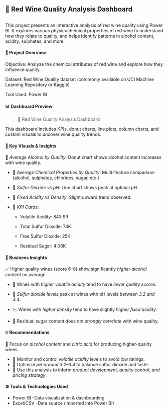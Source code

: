 ## **🍷 Red Wine Quality Analysis Dashboard**

## 

This project presents an interactive analysis of red wine quality using Power BI. It explores various physicochemical properties of red wine to understand how they relate to quality, and helps identify patterns in alcohol content, acidity, sulphates, and more.







#### **📁 Project Overview**

#### 

Objective: Analyze the chemical attributes of red wine and explore how they influence quality.



Dataset: Red Wine Quality dataset (commonly available on UCI Machine Learning Repository or Kaggle)



Tool Used: Power BI







#### **📊 Dashboard Preview**



> 🔴 Red Wine Quality Analysis Dashboard



This dashboard includes KPIs, donut charts, line plots, column charts, and custom visuals to uncover wine quality trends.







#### **🧪 Key Visuals \& Insights**

#### 

📌 *Average Alcohol by Quality*: Donut chart shows alcohol content increases with wine quality.


- 📌 *Average Chemical Properties by Quality*: Multi-feature comparison (alcohol, sulphates, chlorides, sugar, etc.)


- 📌 *Sulfur Dioxide vs pH*: Line chart shows peak at optimal pH.


- 📌 *Fixed Acidity vs Density*: Slight upward trend observed.


- 📌 *KPI Cards*: 


  - Volatile Acidity: 843.99

  - Total Sulfur Dioxide: 74K

  - Free Sulfur Dioxide: 25K

  - Residual Sugar: 4.06K













#### **📌 Business Insights**

✅ Higher quality wines (score 6–8) show significantly *higher alcohol content* on average.


- 🔻 Wines with *higher volatile acidity* tend to have *lower quality scores*.


- 🔬 *Sulfur dioxide levels* peak at wines with pH levels between *3.2 and 3.4*.


- 📉 Wines with *higher density* tend to have slightly *higher fixed acidity*.


- 🍬 Residual sugar content does *not strongly correlate* with wine quality.







#### **💡 Recommendations**



🧪 Focus on *alcohol content* and *citric acid* for producing higher-quality wines.
- 🚫 Monitor and control *volatile acidity* levels to avoid low ratings.
- 🎯 Optimize *pH around 3.2–3.4* to balance sulfur dioxide and taste.
- 🍷 Use this analysis to inform *product development, quality control, and pricing strategy*.








#### **⚙ Tools \& Technologies Used**





* Power BI -Data visualization \& dashboarding
* Excel/CSV -Data source (imported into Power BI)







